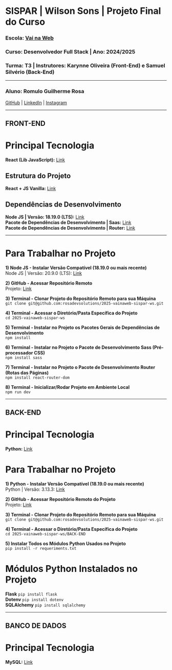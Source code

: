 # **SISPAR | Wilson Sons | Projeto Final do Curso**

### **Escola:** [Vai na Web](https://vainaweb.com.br/)<br/>
### **Curso:** Desenvolvedor Full Stack | **Ano:** 2024/2025<br/>
### **Turma:** T3 | **Instrutores:** Karynne Oliveira (Front-End) e Samuel Silvério (Back-End)

---

### **Aluno:** Romulo Guilherme Rosa<br/>
[GitHub](https://github.com/rosadevsolutions) | [LinkedIn](https://www.linkedin.com/in/rosadevsolutions/) | [Instagram](https://www.instagram.com/rosadevsolutions/)<br/>

---

## FRONT-END ##

# Principal Tecnologia
**React (Lib JavaScript):** [Link](https://react.dev/)

## Estrutura do Projeto
**React + JS Vanilla:** [Link](https://vite.dev/guide/)

## Dependências de Desenvolvimento
**Node JS | Versão: 18.19.0 (LTS):** [Link](https://nodejs.org/pt/blog/release/v18.19.0)<br/>
**Pacote de Dependências de Desenvolvimento | Saas:** [Link](https://www.npmjs.com/package/sass)<br/>
**Pacote de Dependências de Desenvolvimento | Router:** [Link](https://www.npmjs.com/package/react-router-dom)<br/>

---

# Para Trabalhar no Projeto

**1) Node JS - Instalar Versão Compatível (18.19.0 ou mais recente)**<br/>
Node JS | Versão: 20.9.0 (LTS): [Link](https://nodejs.org/pt/blog/release/v18.19.0)

**2) GitHub - Acessar Repositório Remoto**<br/>
Projeto: [Link](https://github.com/rosadevsolutions/2025-vainaweb-sispar-ws)

**3) Terminal - Clonar Projeto do Repositório Remoto para sua Máquina**<br/>
`git clone git@github.com:rosadevsolutions/2025-vainaweb-sispar-ws.git`

**4) Terminal - Acessar o Diretório/Pasta Específica do Projeto**<br/>
`cd 2025-vainaweb-sispar-ws`

**5) Terminal - Instalar no Projeto os Pacotes Gerais de Dependências de Desenvolvimento**<br/>
`npm install`

**6) Terminal - Instalar no Projeto o Pacote de Desenvolvimento Sass (Pré-processador CSS)**<br/>
`npm install sass`

**7) Terminal - Instalar no Projeto o Pacote de Desenvolvimento Router (Rotas das Páginas)**<br/>
`npm install react-router-dom`

**8) Terminal - Inicializar/Rodar Projeto em Ambiente Local**<br/>
`npm run dev`

---

## BACK-END ##

# Principal Tecnologia

**Python:** [Link](https://www.python.org/)

# Para Trabalhar no Projeto

**1) Python - Instalar Versão Compatível (18.19.0 ou mais recente)**<br/>
Python | Versão: 3.13.3: [Link](https://www.python.org/downloads/)

**2) GitHub - Acessar Repositório Remoto do Projeto**<br/>
Projeto: [Link](https://github.com/rosadevsolutions/2025-vainaweb-sispar-ws)

**3) Terminal - Clonar Projeto do Repositório Remoto para sua Máquina**<br/>
`git clone git@github.com:rosadevsolutions/2025-vainaweb-sispar-ws.git`

**4) Terminal - Acessar o Diretório/Pasta Específica do Projeto**<br/>
`cd 2025-vainaweb-sispar-ws/BACK-END`

**5) Instalar Todos os Módulos Python Usados no Projeto**<br/>
`pip install -r requeriments.txt`

# Módulos Python Instalados no Projeto
**Flask** `pip install flask`<br/>
**Dotenv** `pip install dotenv`<br/>
**SQLAlchemy** `pip install sqlalchemy`<br/>

---

## BANCO DE DADOS ##

# Principal Tecnologia
**MySQL:** [Link](https://www.mysql.com/)
